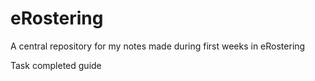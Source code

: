 # eRostering
A central repository for my notes made during first weeks in eRostering


Task completed guide
